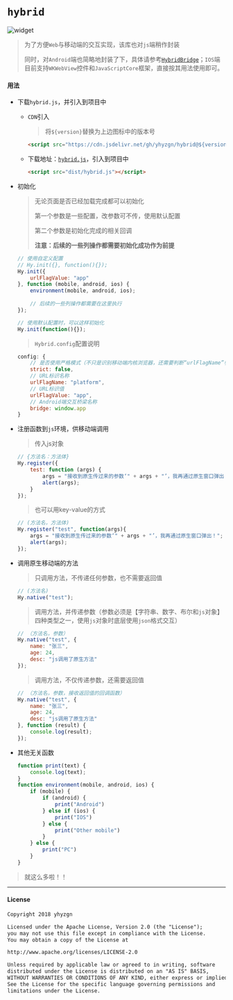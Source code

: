 # `hybrid`

![widget](https://img.shields.io/badge/hybrid-1.0.0-brightgreen.svg)

> 为了方便`Web`与移动端的交互实现，该库也对`js`端稍作封装
>
> 同时，对`Android`端也简略地封装了下，具体请参考[`HybridBridge`](https://github.com/yhyzgn/Widgets#HybridBridge)；`IOS`端目前支持`WKWebView`控件和`JavaScriptCore`框架，直接按其用法使用即可。



#### 用法

* 下载`hybrid.js`，并引入到项目中

  * `CDN`引入

    > 将`${version}`替换为上边图标中的版本号

    ```html
    <script src="https://cdn.jsdelivr.net/gh/yhyzgn/hybrid@${version}/dist/hybrid.js"></script>
    ```

  * 下载地址：[`hybrid.js`](https://github.com/yhyzgn/hybrid/blob/master/dist/hybrid.js)，引入到项目中

    ```html
    <script src="dist/hybrid.js"></script>
    ```

* 初始化

  > 无论页面是否已经加载完成都可以初始化
  >
  > 第一个参数是一些配置，改参数可不传，使用默认配置
  >
  > 第二个参数是初始化完成的相关回调
  >
  > **注意：后续的一些列操作都需要初始化成功作为前提**

  ```javascript
  // 使用自定义配置
  // Hy.init({}, function(){});
  Hy.init({
      urlFlagValue: "app"
  }, function (mobile, android, ios) {
      environment(mobile, android, ios);
      
      // 后续的一些列操作都需要在这里执行  	
  });
  
  // 使用默认配置时，可以这样初始化
  Hy.init(function(){});
  ```
  > `Hybrid.config`配置说明

  ```javascript
  config: {
      // 是否使用严格模式（不只是识别移动端内核浏览器，还需要判断“urlFlagName”参数），默认为false
      strict: false,
      // URL标识名称
      urlFlagName: "platform",
      // URL标识值
      urlFlagValue: "app",
      // Android端交互桥梁名称
      bridge: window.app
  }
  ```

* 注册函数到`js`环境，供移动端调用

  > 传入js对象

  ```javascript
  // {方法名：方法体}
  Hy.register({
      test: function (args) {
          args = "接收到原生传过来的参数‘" + args + "’，我再通过原生窗口弹出！";
          alert(args);
      }
  });
  ```

  > 也可以用key-value的方式

  ```javascript
  // (方法名，方法体)
  Hy.register("test", function(args){
      args = "接收到原生传过来的参数‘" + args + "’，我再通过原生窗口弹出！";
      alert(args);
  });
  ```

* 调用原生移动端的方法

  > 只调用方法，不传递任何参数，也不需要返回值

  ```javascript
  // (方法名)
  Hy.native("test");
  ```

  > 调用方法，并传递参数（参数必须是【字符串、数字、布尔和`js`对象】四种类型之一，使用`js`对象时底层使用`json`格式交互）

  ```javascript
  // （方法名，参数）
  Hy.native("test", {
      name: "张三",
      age: 24,
      desc: "js调用了原生方法"
  });
  ```

  > 调用方法，不仅传递参数，还需要返回值

  ```javascript
  // （方法名，参数，接收返回值的回调函数）
  Hy.native("test", {
      name: "张三",
      age: 24,
      desc: "js调用了原生方法"
  }, function (result) {
      console.log(result);
  });
  ```

* 其他无关函数

  ```js
  function print(text) {
      console.log(text);
  }
  function environment(mobile, android, ios) {
      if (mobile) {
          if (android) {
              print("Android")
          } else if (ios) {
              print("IOS")
          } else {
              print("Other mobile")
          }
      } else {
          print("PC")
      }
  }
  ```

> 就这么多啦！！

----

#### License

```tex
Copyright 2018 yhyzgn

Licensed under the Apache License, Version 2.0 (the "License");
you may not use this file except in compliance with the License.
You may obtain a copy of the License at

http://www.apache.org/licenses/LICENSE-2.0

Unless required by applicable law or agreed to in writing, software
distributed under the License is distributed on an "AS IS" BASIS,
WITHOUT WARRANTIES OR CONDITIONS OF ANY KIND, either express or implied.
See the License for the specific language governing permissions and
limitations under the License.
```



